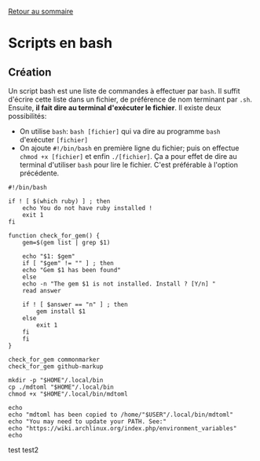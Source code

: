 <a href="http://skutnik.iiens.net/cours/OSS">Retour au sommaire</a>

# Scripts en bash

## Création

Un script bash est une liste de commandes à effectuer par `bash`. Il suffit d'écrire cette liste dans un fichier, de préférence de nom terminant par `.sh`. Ensuite, __il fait dire au terminal d'exécuter le fichier__. Il existe deux possibilités:

- On utilise `bash`: `bash [fichier]` qui va dire au programme `bash` d'exécuter `[fichier]`
- On ajoute `#!/bin/bash` en première ligne du fichier; puis on effectue `chmod +x [fichier]` et enfin `./[fichier]`. Ça a pour effet de dire au terminal d'utiliser `bash` pour lire le fichier. C'est préférable à l'option précédente.

```shell
#!/bin/bash

if ! [ $(which ruby) ] ; then
    echo You do not have ruby installed !
    exit 1
fi

function check_for_gem() {
    gem=$(gem list | grep $1)

    echo "$1: $gem"
    if [ "$gem" != "" ] ; then
	echo "Gem $1 has been found"
    else
	echo -n "The gem $1 is not installed. Install ? [Y/n] "
	read answer

	if ! [ $answer == "n" ] ; then
	    gem install $1
	else
	    exit 1
	fi
    fi
}

check_for_gem commonmarker
check_for_gem github-markup

mkdir -p "$HOME"/.local/bin
cp ./mdtoml "$HOME"/.local/bin
chmod +x "$HOME"/.local/bin/mdtoml

echo
echo "mdtoml has been copied to /home/"$USER"/.local/bin/mdtoml"
echo "You may need to update your PATH. See:"
echo "https://wiki.archlinux.org/index.php/environment_variables"
echo
```

test test2
